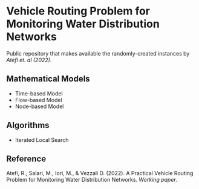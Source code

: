 # Vehicle Routing Problem for Monitoring Water Distribution Networks
Public repository that makes available the randomly-created instances by _Atefi et. al (2022)_.

## Mathematical Models
- Time-based Model
- Flow-based Model
- Node-based Model

## Algorithms
- Iterated Local Search

## Reference
Atefi, R., Salari, M., Iori, M., & Vezzali D. (2022). A Practical Vehicle Routing Problem for Monitoring Water Distribution Networks. _Working paper_.

